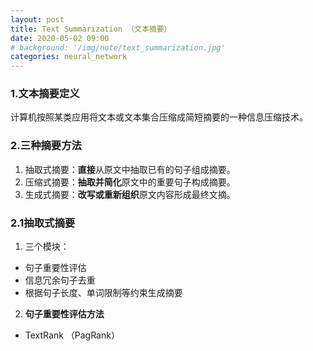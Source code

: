 ```yaml
---
layout: post
title: Text Summarization （文本摘要）
date: 2020-05-02 09:00
# background: '/img/note/text_summarization.jpg'
categories: neural_network
---
```


### 1.文本摘要定义
计算机按照某类应用将文本或文本集合压缩成简短摘要的一种信息压缩技术。

### 2.三种摘要方法
1. 抽取式摘要：**直接**从原文中抽取已有的句子组成摘要。
2. 压缩式摘要：**抽取并简化**原文中的重要句子构成摘要。
3. 生成式摘要：**改写或重新组织**原文内容形成最终文摘。

### 2.1抽取式摘要
1. 三个模块：
+ 句子重要性评估
+ 信息冗余句子去重
+ 根据句子长度、单词限制等约束生成摘要
2. **句子重要性评估方法**
+ TextRank （PagRank）
